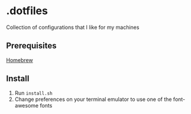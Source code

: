 # .dotfiles

Collection of configurations that I like for my machines

## Prerequisites

[Homebrew](https://brew.sh/)

## Install

1. Run `install.sh`
2. Change preferences on your terminal emulator to use one of the font-awesome fonts

